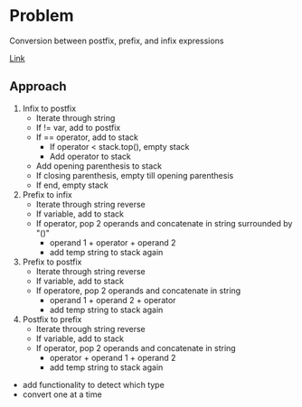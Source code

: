 
# Problem

Conversion between postfix, prefix, and infix expressions

[Link](https://www.geeksforgeeks.org/convert-infix-expression-to-postfix-expression/)

## Approach
1. Infix to postfix
    - Iterate through string
    - If != var, add to postfix
    - If == operator, add to stack
        - If operator < stack.top(), empty stack
        - Add operator to stack
    - Add opening parenthesis to stack
    - If closing parenthesis, empty till opening parenthesis
    - If end, empty stack
2. Prefix to infix
    - Iterate through string reverse
    - If variable, add to stack
    - If operator, pop 2 operands and concatenate in string surrounded by "()"
        - operand 1 + operator + operand 2
        - add temp string to stack again
3. Prefix to postfix
    - Iterate through string reverse
    - If variable, add to stack
    - If operatore, pop 2 operands and concatenate in string
        - operand 1 + operand 2 + operator
        - add temp string to stack again
4. Postfix to prefix
    - Iterate through string reverse
    - If variable, add to stack
    - If operator, pop 2 operands and concatenate in string
        - operator + operand 1 + operand 2
        - add temp string to stack again

- add functionality to detect which type
- convert one at a time